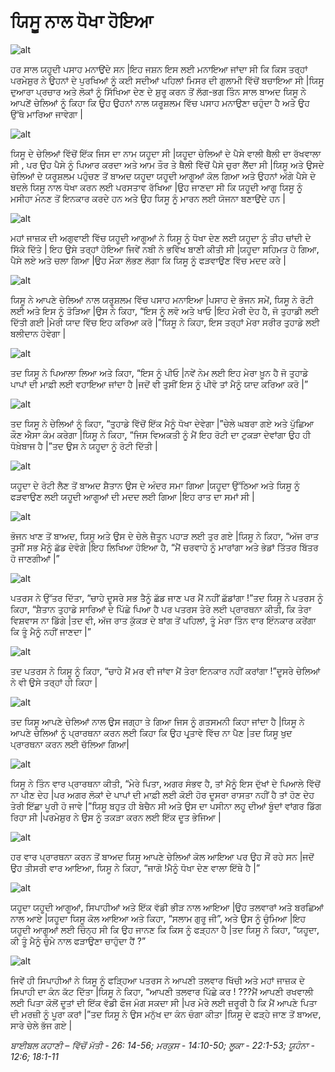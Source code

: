 # ਯਿਸੂ ਨਾਲ ਧੋਖਾ ਹੋਇਆ

![alt](https://cdn.door43.org/obs/jpg/360px/obs-en-38-01.jpg)

ਹਰ ਸਾਲ ਯਹੂਦੀ ਪਸਾਹ  ਮਨਾਉਂਦੇ ਸਨ |ਇਹ ਜਸ਼ਨ ਇਸ ਲਈ ਮਨਾਇਆ ਜਾਂਦਾ ਸੀ ਕਿ ਕਿਸ ਤਰ੍ਹਾਂ  ਪਰਮੇਸ਼ੁਰ  ਨੇ ਉਹਨਾਂ ਦੇ ਪੁਰਖਿਆਂ ਨੂੰ ਕਈ ਸਦੀਆਂ ਪਹਿਲਾਂ ਮਿਸਰ ਦੀ ਗੁਲਾਮੀ ਵਿੱਚੋਂ  ਬਚਾਇਆ ਸੀ |ਯਿਸੂ ਦੁਆਰਾ ਪ੍ਰਚਾਰ ਅਤੇ ਲੋਕਾਂ ਨੂੰ  ਸਿੱਖਿਆ ਦੇਣ ਦੇ ਸ਼ੁਰੂ ਕਰਨ ਤੋਂ ਲੱਗ-ਭਗ ਤਿੰਨ ਸਾਲ ਬਾਅਦ ਯਿਸੂ ਨੇ ਆਪਣੇਂ ਚੇਲਿਆਂ ਨੂੰ ਕਿਹਾ ਕਿ ਉਹ ਉਹਨਾਂ ਨਾਲ ਯਰੂਸ਼ਲਮ  ਵਿੱਚ ਪਸਾਹ ਮਨਾਉਣਾ ਚਹੁੰਦਾ ਹੈ ਅਤੇ ਉਹ ਉੱਥੇ ਮਾਰਿਆ ਜਾਵੇਗਾ |

![alt](https://cdn.door43.org/obs/jpg/360px/obs-en-38-02.jpg)

ਯਿਸੂ ਦੇ ਚੇਲਿਆਂ ਵਿੱਚੋਂ  ਇੱਕ  ਜਿਸ ਦਾ ਨਾਮ ਯਹੂਦਾ ਸੀ |ਯਹੂਦਾ ਚੇਲਿਆਂ ਦੇ ਪੈਸੇ ਵਾਲੀ ਥੈਲੀ ਦਾ ਰੱਖਵਾਲਾ ਸੀ , ਪਰ ਉਹ ਪੈਸੇ ਨੂੰ ਪਿਆਰ ਕਰਦਾ ਅਤੇ ਆਮ ਤੌਰ ਤੇ ਥੈਲੀ ਵਿੱਚੋਂ  ਪੈਸੇ ਚੁਰਾ ਲੈਂਦਾ ਸੀ |ਯਿਸੂ ਅਤੇ ਉਸਦੇ ਚੇਲਿਆਂ ਦੇ ਯਰੂਸ਼ਲਮ  ਪਹੁੰਚਣ ਤੋਂ ਬਾਅਦ ਯਹੂਦਾ ਯਹੂਦੀ ਆਗੂਆਂ ਕੋਲ ਗਿਆ ਅਤੇ ਉਹਨਾਂ ਅੱਗੇ ਪੈਸੇ ਦੇ ਬਦਲੇ ਯਿਸੂ ਨਾਲ ਧੋਖਾ ਕਰਨ ਲਈ ਪਰਸਤਾਵ ਰੱਖਿਆ |ਉਹ ਜਾਣਦਾ ਸੀ ਕਿ ਯਹੂਦੀ ਆਗੂ ਯਿਸੂ ਨੂੰ ਮਸੀਹਾ ਮੰਨਣ ਤੋਂ ਇਨਕਾਰ ਕਰਦੇ ਹਨ ਅਤੇ ਉਹ ਯਿਸੂ ਨੂੰ ਮਾਰਨ ਲਈ ਯੋਜਨਾ ਬਣਾਉਂਦੇ ਹਨ |

![alt](https://cdn.door43.org/obs/jpg/360px/obs-en-38-03.jpg)

ਮਹਾਂ ਜਾਜ਼ਕ  ਦੀ ਅਗੁਵਾਈ ਵਿੱਚ  ਯਹੂਦੀ ਆਗੂਆਂ ਨੇ ਯਿਸੂ ਨੂੰ ਧੋਖਾ ਦੇਣ ਲਈ ਯਹੂਦਾ ਨੂੰ ਤੀਹ ਚਾਂਦੀ ਦੇ ਸਿੱਕੇ ਦਿੱਤੇ | ਇਹ ਉਸੇ ਤਰ੍ਹਾਂ  ਹੋਇਆ ਜਿਵੇਂ ਨਬੀ ਨੇ ਭਵਿੱਖ ਬਾਣੀ ਕੀਤੀ ਸੀ |ਯਹੂਦਾ ਸਹਿਮਤ ਹੋ ਗਿਆ, ਪੈਸੇ ਲਏ ਅਤੇ ਚਲਾ ਗਿਆ |ਉਹ ਮੌਕਾ ਲੱਭਣ ਲੱਗਾ ਕਿ ਯਿਸੂ ਨੂੰ ਫੜਵਾਉਣ ਵਿੱਚ ਮਦਦ ਕਰੇ |

![alt](https://cdn.door43.org/obs/jpg/360px/obs-en-38-04.jpg)

ਯਿਸੂ ਨੇ ਆਪਣੇ ਚੇਲਿਆਂ ਨਾਲ ਯਰੂਸ਼ਲਮ  ਵਿੱਚ ਪਸਾਹ ਮਨਾਇਆ |ਪਸਾਹ ਦੇ ਭੋਜਨ ਸਮੇਂ, ਯਿਸੂ ਨੇ ਰੋਟੀ ਲਈ ਅਤੇ ਇਸ ਨੂੰ ਤੋੜਿਆ |ਉਸ ਨੇ ਕਿਹਾ, “ਇਸ ਨੂੰ ਲਵੋ ਅਤੇ ਖਾਓ |ਇਹ ਮੇਰੀ ਦੇਹ ਹੈ, ਜੋ ਤੁਹਾਡੀ ਲਈ ਦਿੱਤੀ ਗਈ |ਮੇਰੀ ਯਾਦ ਵਿੱਚ  ਇਹ ਕਰਿਆ ਕਰੋ |”ਯਿਸੂ ਨੇ ਕਿਹਾ, ਇਸ ਤਰ੍ਹਾਂ  ਮੇਰਾ ਸਰੀਰ ਤੁਹਾਡੇ ਲਈ ਬਲੀਦਾਨ ਹੋਵੇਗਾ |

![alt](https://cdn.door43.org/obs/jpg/360px/obs-en-38-05.jpg)

ਤਦ  ਯਿਸੂ ਨੇ ਪਿਆਲਾ  ਲਿਆ ਅਤੇ ਕਿਹਾ, “ਇਸ ਨੂੰ ਪੀਓ |ਨਵੇਂ ਨੇਮ ਲਈ ਇਹ ਮੇਰਾ ਖ਼ੂਨ ਹੈ ਜੋ ਤੁਹਾਡੇ ਪਾਪਾਂ ਦੀ ਮਾਫ਼ੀ ਲਈ ਵਹਾਇਆ ਜਾਂਦਾ ਹੈ |ਜਦੋਂ ਵੀ ਤੁਸੀਂ ਇਸ ਨੂੰ ਪੀਵੋ ਤਾਂ ਮੈਨੂੰ ਯਾਦ ਕਰਿਆ ਕਰੋ  |”

![alt](https://cdn.door43.org/obs/jpg/360px/obs-en-38-06.jpg)

ਤਦ  ਯਿਸੂ ਨੇ ਚੇਲਿਆਂ ਨੂੰ ਕਿਹਾ, “ਤੁਹਾਡੇ ਵਿੱਚੋਂ ਇੱਕ ਮੈਨੂੰ ਧੋਖਾ ਦੇਵੇਗਾ |”ਚੇਲੇ ਘਬਰਾ ਗਏ ਅਤੇ ਪੁੱਛਿਆ ਕੌਣ ਐਸਾ ਕੰਮ ਕਰੇਗਾ |ਯਿਸੂ ਨੇ ਕਿਹਾ, “ਜਿਸ ਵਿਅਕਤੀ ਨੂੰ ਮੈਂ ਇਹ ਰੋਟੀ ਦਾ ਟੁਕੜਾ ਦੇਵਾਂਗਾ ਉਹ ਹੀ ਧੋਖ਼ੇਬਾਜ ਹੈ |”ਤਦ  ਉਸ ਨੇ ਯਹੂਦਾ ਨੂੰ ਰੋਟੀ ਦਿੱਤੀ |

![alt](https://cdn.door43.org/obs/jpg/360px/obs-en-38-07.jpg)

ਯਹੂਦਾ ਦੇ ਰੋਟੀ ਲੈਣ ਤੋਂ ਬਾਅਦ ਸ਼ੈਤਾਨ ਉਸ ਦੇ ਅੰਦਰ ਸਮਾ ਗਿਆ |ਯਹੂਦਾ ਉੱਠਿਆ ਅਤੇ ਯਿਸੂ ਨੂੰ ਫੜਵਾਉਣ  ਲਈ ਯਹੂਦੀ ਆਗੂਆਂ ਦੀ ਮਦਦ ਲਈ ਗਿਆ |ਇਹ ਰਾਤ ਦਾ ਸਮਾਂ ਸੀ |

![alt](https://cdn.door43.org/obs/jpg/360px/obs-en-38-08.jpg)

ਭੋਜਨ ਖਾਣ ਤੋਂ ਬਾਅਦ, ਯਿਸੂ ਅਤੇ ਉਸ ਦੇ ਚੇਲੇ ਜ਼ੈਤੂਨ ਪਹਾੜ ਲਈ ਤੁਰ ਗਏ |ਯਿਸੂ ਨੇ ਕਿਹਾ, “ਅੱਜ ਰਾਤ ਤੁਸੀਂ ਸਭ  ਮੈਨੂੰ ਛੱਡ ਦੇਵੋਗੇ |ਇਹ ਲਿਖਿਆ ਹੋਇਆ ਹੈ, “ਮੈਂ ਚਰਵਾਹੇ ਨੂੰ ਮਾਰਾਂਗਾ ਅਤੇ ਭੇਡਾਂ ਤਿੱਤਰ ਬਿੱਤਰ ਹੋ ਜਾਣਗੀਆਂ |”

![alt](https://cdn.door43.org/obs/jpg/360px/obs-en-38-09.jpg)

ਪਤਰਸ ਨੇ ਉੱਤਰ ਦਿੱਤਾ, “ਚਾਹੇ ਦੂਸਰੇ ਸਭ ਤੈਨੂੰ ਛੱਡ ਜਾਣ ਪਰ ਮੈਂ ਨਹੀਂ ਛੱਡਾਂਗਾ !”ਤਦ  ਯਿਸੂ ਨੇ ਪਤਰਸ ਨੂੰ ਕਿਹਾ, “ਸ਼ੈਤਾਨ ਤੁਹਾਡੇ ਸਾਰਿਆਂ ਦੇ ਪਿੱਛੇ ਪਿਆ ਹੈ ਪਰ  ਪਤਰਸ ਤੇਰੇ ਲਈ ਪ੍ਰਾਰਥਨਾ ਕੀਤੀ,  ਕਿ ਤੇਰਾ ਵਿਸ਼ਵਾਸ ਨਾ ਡਿੱਗੇ |ਤਦ  ਵੀ, ਅੱਜ ਰਾਤ ਕੁੱਕੜ ਦੇ ਬਾਂਗ ਤੋਂ ਪਹਿਲਾਂ, ਤੂੰ ਮੇਰਾ ਤਿੰਨ ਵਾਰ ਇੰਨਕਾਰ ਕਰੇਂਗਾ ਕਿ ਤੂੰ ਮੈਨੂੰ ਨਹੀਂ ਜਾਣਦਾ |”

![alt](https://cdn.door43.org/obs/jpg/360px/obs-en-38-10.jpg)

ਤਦ  ਪਤਰਸ ਨੇ ਯਿਸੂ ਨੂੰ ਕਿਹਾ, “ਚਾਹੇ ਮੈਂ ਮਰ ਵੀ ਜਾਂਵਾ ਮੈਂ ਤੇਰਾ ਇਨਕਾਰ ਨਹੀਂ ਕਰਾਂਗਾ !”ਦੂਸਰੇ ਚੇਲਿਆਂ ਨੇ ਵੀ ਉਸੇ ਤਰ੍ਹਾਂ ਹੀ  ਕਿਹਾ |

![alt](https://cdn.door43.org/obs/jpg/360px/obs-en-38-11.jpg)

ਤਦ  ਯਿਸੂ ਆਪਣੇ ਚੇਲਿਆਂ ਨਾਲ ਉਸ ਜਗ੍ਹਾ ਤੇ ਗਿਆ ਜਿਸ ਨੂੰ ਗਤਸਮਨੀ ਕਿਹਾ ਜਾਂਦਾ ਹੈ |ਯਿਸੂ ਨੇ ਆਪਣੇ ਚੇਲਿਆਂ ਨੂੰ ਪ੍ਰਾਰਥਨਾ ਕਰਨ ਲਈ ਕਿਹਾ ਕਿ ਉਹ ਪ੍ਰ੍ਤਾਵੇ ਵਿੱਚ ਨਾ ਪੈਣ |ਤਦ ਯਿਸੂ ਖੁਦ ਪ੍ਰਾਰਥਨਾ ਕਰਨ ਲਈ ਚੱਲਿਆ ਗਿਆ|

![alt](https://cdn.door43.org/obs/jpg/360px/obs-en-38-12.jpg)

ਯਿਸੂ ਨੇ ਤਿੰਨ ਵਾਰ ਪ੍ਰਾਰਥਨਾ ਕੀਤੀ, “ਮੇਰੇ ਪਿਤਾ, ਅਗਰ ਸੰਭਵ ਹੈ, ਤਾਂ ਮੈਨੂੰ ਇਸ ਦੁੱਖਾਂ ਦੇ ਪਿਆਲੇ ਵਿੱਚੋਂ  ਨਾ ਪੀਣ ਦੇਹ |ਪਰ ਅਗਰ ਲੋਕਾਂ ਦੇ ਪਾਪਾਂ ਦੀ ਮਾਫ਼ੀ ਲਈ ਕੋਈ ਹੋਰ ਦੂਸਰਾ ਰਾਸਤਾ ਨਹੀਂ ਹੈ ਤਾਂ ਹੋਣ ਦੇਹ ਤੇਰੀ ਇੱਛਾ ਪੂਰੀ ਹੋ ਜਾਵੇ  |”ਯਿਸੂ ਬਹੁਤ ਹੀ ਬੇਚੈਨ ਸੀ ਅਤੇ ਉਸ ਦਾ ਪਸੀਨਾ ਲਹੂ ਦੀਆਂ ਬੂੰਦਾਂ ਵਾਂਗਰ ਡਿੱਗ ਰਿਹਾ ਸੀ |ਪਰਮੇਸ਼ੁਰ  ਨੇ ਉਸ ਨੂੰ ਤਕੜਾ ਕਰਨ ਲਈ ਇੱਕ ਦੂਤ ਭੇਜਿਆ |

![alt](https://cdn.door43.org/obs/jpg/360px/obs-en-38-13.jpg)

ਹਰ ਵਾਰ ਪ੍ਰਾਰਥਨਾ ਕਰਨ ਤੋਂ ਬਾਅਦ ਯਿਸੂ ਆਪਣੇ ਚੇਲਿਆਂ ਕੋਲ ਆਇਆ ਪਰ ਉਹ ਸੌਂ ਰਹੇ ਸਨ |ਜਦੋਂ ਉਹ ਤੀਸਰੀ ਵਾਰ ਆਇਆ, ਯਿਸੂ ਨੇ ਕਿਹਾ, “ਜਾਗੋ  !ਮੈਨੂੰ ਧੋਖਾ ਦੇਣ ਵਾਲਾ ਇੱਥੇ ਹੈ |”

![alt](https://cdn.door43.org/obs/jpg/360px/obs-en-38-14.jpg)

ਯਹੂਦਾ ਯਹੂਦੀ ਆਗੂਆਂ, ਸਿਪਾਹੀਆਂ ਅਤੇ ਇੱਕ ਵੱਡੀ ਭੀੜ ਨਾਲ ਆਇਆ |ਉਹ ਤਲਵਾਰਾਂ ਅਤੇ ਬਰਛਿਆਂ ਨਾਲ ਆਏ |ਯਹੂਦਾ ਯਿਸੂ ਕੋਲ ਆਇਆ ਅਤੇ ਕਿਹਾ, “ਸਲਾਮ ਗੁਰੂ ਜੀ”, ਅਤੇ ਉਸ ਨੂੰ ਚੁੰਮਿਆ |ਇਹ ਯਹੂਦੀ ਆਗੂਆਂ ਲਈ ਚਿੰਨ੍ਹ ਸੀ ਕਿ ਉਹ ਜਾਨਣ ਕਿ ਕਿਸ ਨੂੰ ਫੜ੍ਹਨਾ ਹੈ |ਤਦ  ਯਿਸੂ ਨੇ ਕਿਹਾ, “ਯਹੂਦਾ, ਕੀ ਤੂੰ ਮੈਨੂੰ ਚੁੰਮੇ ਨਾਲ ਫੜਾਉਣਾ ਚਾਹੁੰਦਾ  ਹੈਂ ?”

![alt](https://cdn.door43.org/obs/jpg/360px/obs-en-38-15.jpg)

ਜਿਵੇਂ ਹੀ ਸਿਪਾਹੀਆਂ ਨੇ ਯਿਸੂ ਨੂੰ ਫੜ੍ਹਿਆ ਪਤਰਸ ਨੇ ਆਪਣੀ ਤਲਵਾਰ ਖਿੱਚੀ ਅਤੇ ਮਹਾਂ ਜਾਜ਼ਕ ਦੇ ਸਿਪਾਹੀ ਦਾ ਕੰਨ ਕੱਟ ਦਿੱਤਾ |ਯਿਸੂ ਨੇ ਕਿਹਾ, “ਆਪਣੀ ਤਲਵਾਰ ਪਿੱਛੇ ਕਰ !  ???ਮੈਂ ਆਪਣੀ ਰਖਵਾਲੀ ਲਈ ਪਿਤਾ ਕੋਲੋਂ ਦੂਤਾਂ ਦੀ ਇੱਕ  ਵੱਡੀ ਫੌਜ ਮੰਗ ਸਕਦਾ ਸੀ |ਪਰ ਮੇਰੇ ਲਈ ਜ਼ਰੂਰੀ  ਹੈ ਕਿ ਮੈਂ ਆਪਣੇ ਪਿਤਾ ਦੀ ਮਰਜ਼ੀ ਨੂੰ ਪੂਰਾ ਕਰਾਂ |”ਤਦ  ਯਿਸੂ ਨੇ ਉਸ ਮਨੁੱਖ ਦਾ ਕੰਨ ਚੰਗਾ ਕੀਤਾ |ਯਿਸੂ ਦੇ ਫੜ੍ਹੇ ਜਾਣ ਤੋਂ ਬਾਅਦ, ਸਾਰੇ ਚੇਲੇ ਭੱਜ ਗਏ |

_ਬਾਈਬਲ ਕਹਾਣੀ – ਵਿੱਚੋਂ ਮੱਤੀ - 26: 14-56;  ਮਰਕੁਸ - 14:10-50;  ਲੂਕਾ  - 22:1-53;  ਯੂਹੰਨਾ -  12:6;  18:1-11_